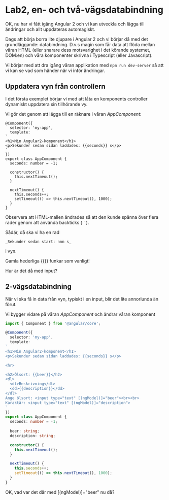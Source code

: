 Lab2, en- och två-vägsdatabindning
==================================

OK, nu har vi fått igång Angular 2 och vi kan utveckla och lägga till
ändringar och allt uppdateras automagiskt.

Dags att börja borra lite djupare i Angular 2 och vi börjar då med 
det grundläggande: databindning. D.v.s magin som får data att flöda
mellan våran HTML (eller snarare dess motsvarighet i det körande 
systemet, DOM:en) och våra komponenter skrivna i Typescript (eller 
Javascript).

Vi börjar med att dra igång våran applikation med `npm run dev-server`
så att vi kan se vad som händer när vi inför ändringar.


Uppdatera vyn från controllern
------------------------------

I det första exemplet börjar vi med att låta en komponents controller
dynamiskt uppdatera sin tillhörande vy.

Vi gör det genom att lägga till en räknare i våran _AppComponent_:


    @Component({
      selector: 'my-app',
      template:
    `
    <h1>Min Angular2-komponent</h1>
    <p>Sekunder sedan sidan laddades: {{seconds}} s</p>
    `
    })
    export class AppComponent {
      seconds: number = -1;
    
      constructor() {
        this.nextTimeout();
      }
    
      nextTimeout() {
        this.seconds++;
        setTimeout(() => this.nextTimeout(), 1000);
      }
    }

Observera att HTML-mallen ändrades så att den kunde spänna över flera rader 
genom att använda backticks ( ` ).

Sådär, då ska vi ha en rad

    _Sekunder sedan start: nnn s_
    
i vyn.

Gamla hederliga {{}} funkar som vanligt!

Hur är det då med input?

2-vägsdatabindning
------------------

När vi ska få in data från vyn, typiskt i en input, blir det lite annorlunda
än förut.

Vi bygger vidare på våran _AppComponent_ och ändrar våran komponent

```typescript
import { Component } from '@angular/core';

@Component({
  selector: 'my-app',
  template:
`
<h1>Min Angular2-komponent</h1>
<p>Sekunder sedan sidan laddades: {{seconds}} s</p>

<hr>

<h2>Ölsort: {{beer}}</h2>
<dl>
  <dt>Beskrivning</dt>
  <dd>{{description}}</dd>
</dl>
Ange ölsort: <input type="text" [(ngModel)]="beer"><br><br>
Karaktär: <input type="text" [(ngModel)]="description">
`
})
export class AppComponent {
  seconds: number = -1;
  
  beer: string;
  description: string;

  constructor() {
    this.nextTimeout();
  }

  nextTimeout() {
    this.seconds++;
    setTimeout(() => this.nextTimeout(), 1000);
  }
}
```
    
OK, vad var det där med [(ngModel)]="beer" nu då?  

